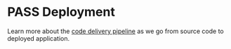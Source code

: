 # PASS Deployment

Learn more about the [code delivery pipeline](/docs/deploy/pipeline.md) as we go from
source code to deployed application.

